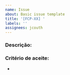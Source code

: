 ```yaml
---
name: Issue
about: Basic issue template
title: '[FCP-XX] '
labels: ''
assignees: jcouth
---
```


### Descrição:

### Critério de aceite:

-
